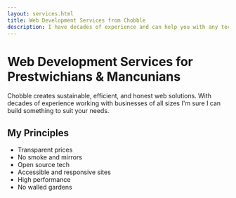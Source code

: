 ```yaml
---
layout: services.html
title: Web Development Services from Chobble
description: I have decades of experience and can help you with any technical challenge.
---
```


# Web Development Services for Prestwichians & Mancunians

Chobble creates sustainable, efficient, and honest web solutions. With decades of experience working with businesses of all sizes I'm sure I can build something to suit your needs.

## My Principles

- Transparent prices
- No smoke and mirrors
- Open source tech
- Accessible and responsive sites
- High performance
- No walled gardens
